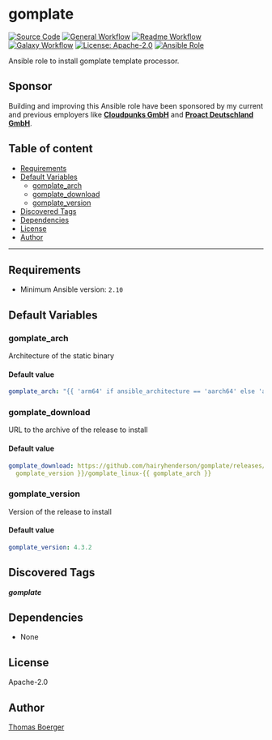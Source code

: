# gomplate

[![Source Code](https://img.shields.io/badge/github-source%20code-blue?logo=github&logoColor=white)](https://github.com/rolehippie/gomplate)
[![General Workflow](https://github.com/rolehippie/gomplate/actions/workflows/general.yml/badge.svg)](https://github.com/rolehippie/gomplate/actions/workflows/general.yml)
[![Readme Workflow](https://github.com/rolehippie/gomplate/actions/workflows/docs.yml/badge.svg)](https://github.com/rolehippie/gomplate/actions/workflows/docs.yml)
[![Galaxy Workflow](https://github.com/rolehippie/gomplate/actions/workflows/galaxy.yml/badge.svg)](https://github.com/rolehippie/gomplate/actions/workflows/galaxy.yml)
[![License: Apache-2.0](https://img.shields.io/github/license/rolehippie/gomplate)](https://github.com/rolehippie/gomplate/blob/master/LICENSE)
[![Ansible Role](https://img.shields.io/badge/role-rolehippie.gomplate-blue)](https://galaxy.ansible.com/rolehippie/gomplate)

Ansible role to install gomplate template processor.

## Sponsor

Building and improving this Ansible role have been sponsored by my current and previous employers like **[Cloudpunks GmbH](https://cloudpunks.de)** and **[Proact Deutschland GmbH](https://www.proact.eu)**.

## Table of content

- [Requirements](#requirements)
- [Default Variables](#default-variables)
  - [gomplate_arch](#gomplate_arch)
  - [gomplate_download](#gomplate_download)
  - [gomplate_version](#gomplate_version)
- [Discovered Tags](#discovered-tags)
- [Dependencies](#dependencies)
- [License](#license)
- [Author](#author)

---

## Requirements

- Minimum Ansible version: `2.10`

## Default Variables

### gomplate_arch

Architecture of the static binary

#### Default value

```YAML
gomplate_arch: "{{ 'arm64' if ansible_architecture == 'aarch64' else 'amd64' }}"
```

### gomplate_download

URL to the archive of the release to install

#### Default value

```YAML
gomplate_download: https://github.com/hairyhenderson/gomplate/releases/download/v{{
  gomplate_version }}/gomplate_linux-{{ gomplate_arch }}
```

### gomplate_version

Version of the release to install

#### Default value

```YAML
gomplate_version: 4.3.2
```

## Discovered Tags

**_gomplate_**


## Dependencies

- None

## License

Apache-2.0

## Author

[Thomas Boerger](https://github.com/tboerger)

